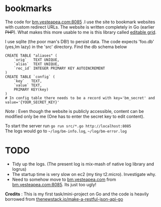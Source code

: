 bookmarks
=========

The code for [bm.yesteapea.com:8085](http://bm.yesteapea.com:8085) .I use the site to bookmark websites with custom redirect URLs. The website is written completely in Go (earlier ~~PHP~~). What makes this more usable to me is this library called [editable grid](https://github.com/webismymind/editablegrid).

I use sqlite (the poor man's DB!) to persist data. The code expects 'foo.db' (yes,Im lazy) in the 'src' directory. Find the db schema below
```
CREATE TABLE "aliases" (
	`orig`	 TEXT UNIQUE,
	`alias`	 TEXT UNIQUE,
	`rec_id` INTEGER PRIMARY KEY AUTOINCREMENT
)
CREATE TABLE `config` (
	`key`	TEXT,
	`value`	TEXT,
	PRIMARY KEY(key)
)
# In config table there needs to be a record with key='bm_secret' and value='{YOUR_SECRET_KEY}' 
```
*Note* : Even though the website is publicly accessible, content can be modified only be me (One has to enter the secret key to edit content).


To start the server run `go run src/*.go http://localhost:8085`  
The logs would go to `~/log/bm-info.log`, `~/log/bm-error.log`

TODO
===
- Tidy up the logs. (The present log is mix-mash of native log library and logrus)
- The startup time is very slow on ec2 (my tiny t2.micro). Investigate why.
- Need to somehow move to [bm.yesteapea.com](http://bm.yesteapea.com) from [bm.yesteapea.com:8085](http://bm.yesteapea.com:8085). Its just too ugly!

**Credits** : This is my first task/mini-project on Go and the code is heavily borrowed from [thenewstack.io/make-a-restful-json-api-go](http://thenewstack.io/make-a-restful-json-api-go/)
